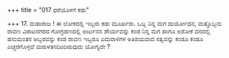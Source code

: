 +++
title = "017 ಧರೆಯೊಳಗೆ ಕಡು"

+++
17. ಮಹಾರಾಜ ! ಈ ಲೋಕದಲ್ಲಿ ಇಬ್ಬರು ಕಡು ಮೂರ್ಖರು. ಒಬ್ಬ ನಿನ್ನ ಮಗ ದುರ್ಯೋಧನ, ಮತ್ತೊಬ್ಬನು ರಾವಣ ವಿರಾಟನಗರದ ಗೋಗ್ರಹಣದಲ್ಲಿ ಅರ್ಜುನನ ಶೌರ್ಯವನ್ನು ಕಂಡ ನಿನ್ನ ಮಗ ಹಾಗೂ ಅಶೋಕ ವನದಲ್ಲಿ ಹನುಮಂತನ ಅಬ್ಬರವನ್ನು ಕಂಡ ರಾವಣ ಇಬ್ಬರೂ ಎದುರಾಳಿಗಳ ಅತಿಶಯವಾದ ಸತ್ವವನ್ನು ಕಂಡೂ ಕಂಡೂ ಎಚ್ಚರಗೊಳ್ಳದೆ ಮರುಳತನದಿಂದಿರುವುದು ಯೋಗ್ಯವೇ ?
